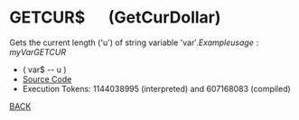 # GETCUR$ &emsp; (GetCurDollar)
Gets the current length ('u') of string variable 'var$'. Example usage: myVar GETCUR$
* ( var$ -- u )
* [Source Code](../words/shando/GetCurDollar.cs)
* Execution Tokens: 1144038995 (interpreted) and 607168083 (compiled)


[BACK](builtins.md#GetCurDollar)
